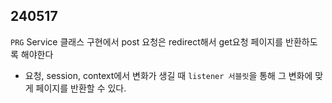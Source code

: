 ## 240517


`PRG` Service 클래스 구현에서 post 요청은 redirect해서 get요청 페이지를 반환하도록 해야한다
- 요청, session, context에서 변화가 생길 때 `listener 서블릿`을 통해 그 변화에 맞게 페이지를 반환할 수 있다.
